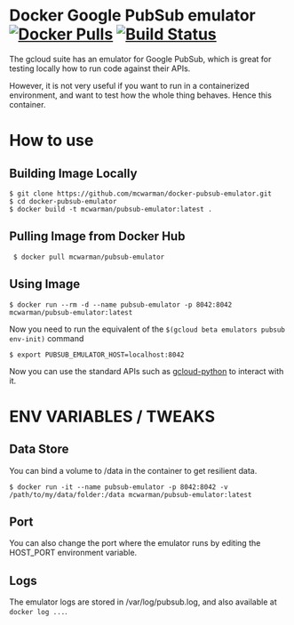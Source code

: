 # Docker Google PubSub emulator [![Docker Pulls](https://img.shields.io/docker/pulls/mcwarman/pubsub-emulator.svg)](https://hub.docker.com/r/mcwarman/pubsub-emulator/) [![Build Status](https://travis-ci.org/mcwarman/docker-pubsub-emulator.svg?branch=master)](https://travis-ci.org/mcwarman/docker-pubsub-emulator)

The gcloud suite has an emulator for Google PubSub, which is great for testing locally how to run code against their APIs. 

However, it is not very useful if you want to run in a containerized environment, and want to test how the whole thing behaves. Hence this container. 

# How to use

## Building Image Locally

```
$ git clone https://github.com/mcwarman/docker-pubsub-emulator.git
$ cd docker-pubsub-emulator
$ docker build -t mcwarman/pubsub-emulator:latest .
```

## Pulling Image from Docker Hub

```
 $ docker pull mcwarman/pubsub-emulator
```

## Using Image

```
$ docker run --rm -d --name pubsub-emulator -p 8042:8042 mcwarman/pubsub-emulator:latest
```

Now you need to run the equivalent of the ```$(gcloud beta emulators pubsub env-init)``` command

```
$ export PUBSUB_EMULATOR_HOST=localhost:8042
```

Now you can use the standard APIs such as [gcloud-python](https://github.com/googlecloudplatform/gcloud-python) to interact with it. 

# ENV VARIABLES / TWEAKS
## Data Store

You can bind a volume to /data in the container to get resilient data. 

```
$ docker run -it --name pubsub-emulator -p 8042:8042 -v /path/to/my/data/folder:/data mcwarman/pubsub-emulator:latest
```

## Port

You can also change the port where the emulator runs by editing the HOST_PORT environment variable. 

## Logs

The emulator logs are stored in /var/log/pubsub.log, and also available at `docker log ...`.




